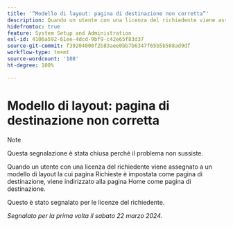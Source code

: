 ```yaml
---
title: '“Modello di layout: pagina di destinazione non corretta”'
description: Quando un utente con una licenza del richiedente viene assegnato a un modello di layout la cui pagina Richieste è impostata come pagina di destinazione, viene indirizzato alla pagina Home come pagina di destinazione.
hidefromtoc: true
feature: System Setup and Administration
exl-id: 4106a592-61ee-4dcd-9bf9-c42e65f83d37
source-git-commit: f39204000f2b83aee0bb7b6347f65b5b508ad9df
workflow-type: tm+mt
source-wordcount: '108'
ht-degree: 100%

---
```


# Modello di layout: pagina di destinazione non corretta

>[!NOTE]
>
>Questa segnalazione è stata chiusa perché il problema non sussiste.

Quando un utente con una licenza del richiedente viene assegnato a un modello di layout la cui pagina Richieste è impostata come pagina di destinazione, viene indirizzato alla pagina Home come pagina di destinazione.

Questo è stato segnalato per le licenze del richiedente.

_Segnalato per la prima volta il sabato 22 marzo 2024._
